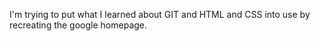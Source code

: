 I'm trying to put what I learned about GIT and HTML and CSS into use by recreating the google homepage.